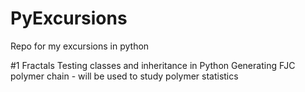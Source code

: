 # PyExcursions
Repo for my excursions in python

#1 Fractals 
Testing classes and inheritance in Python
Generating FJC polymer chain - will be used to study polymer statistics
